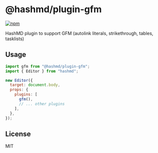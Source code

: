 # @hashmd/plugin-gfm

[![npm](https://img.shields.io/npm/v/@hashmd/plugin-gfm.svg)](https://npm.im/@hashmd/plugin-gfm)

HashMD plugin to support GFM (autolink literals, strikethrough, tables, tasklists)

## Usage

```js
import gfm from "@hashmd/plugin-gfm";
import { Editor } from "hashmd";

new Editor({
  target: document.body,
  props: {
    plugins: [
      gfm(),
      // ... other plugins
    ],
  },
});
```

## License

MIT

